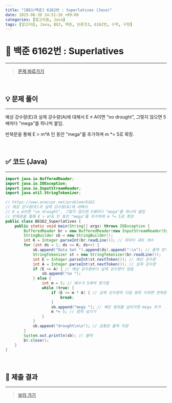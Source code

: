 ```yaml
---
title: "[BOJ/백준] 6162번 : Superlatives (Java)"
date: 2025-06-30 14:51:26 +09:00
categories: [알고리즘, Java]
tags: [알고리즘, Java, BOJ, 백준, 브론즈3, 6162번, 수학, 구현]
---
```


<!-- ========================================================================== -->

# 📘 백준 6162번 : Superlatives 

---

> [문제 바로가기](https://www.acmicpc.net/problem/6162)

<br>

<!-- ========================================================================== -->

## 💡 문제 풀이

---

예상 강수량(E)과 실제 강수량(A)에 대해서 E ≤ A이면 "no drought", 그렇지 않으면 5배마다 "mega"를 하나씩 붙임.

반복문을 통해 E > m*A 인 동안 "mega"를 추가하며 m *= 5로 확장.

<br>

<!-- ========================================================================== -->

## ✅ 코드 (Java)

---

```java
import java.io.BufferedReader;
import java.io.IOException;
import java.io.InputStreamReader;
import java.util.StringTokenizer;

// https://www.acmicpc.net/problem/6162
// 예상 강수량(E)과 실제 강수량(A)에 대해서 
// E ≤ A이면 "no drought", 그렇지 않으면 5배마다 "mega"를 하나씩 붙임
// 반복문을 통해 E > m*A 인 동안 "mega"를 추가하며 m *= 5로 확장
public class B6162_Superlatives {
	public static void main(String[] args) throws IOException {
		BufferedReader br = new BufferedReader(new InputStreamReader(System.in));
		StringBuilder sb = new StringBuilder();
		int K = Integer.parseInt(br.readLine()); // 데이터 세트 개수
		for (int ds = 1; ds <= K; ds++) {
			sb.append("Data Set ").append(ds).append(":\n"); // 출력 양식
			StringTokenizer st = new StringTokenizer(br.readLine());
			int E = Integer.parseInt(st.nextToken()); // 예상 강수량
			int A = Integer.parseInt(st.nextToken()); // 실제 강수량
			if (E <= A) { // 예상 강수량보다 실제 강수량이 많음
				sb.append("no ");
			} else {
				int m = 5; // 배수가 5배씩 증가함
				while (true) {
					if (E <= m * A) { // 실제 강수량의 다음 범위 이하면 반복문 끝
						break;
					}
					sb.append("mega "); // 해당 범위를 넘어가면 mega 추가
					m *= 5; // 범위 넘기기
				}
			}
			sb.append("drought\n\n"); // 공통된 출력 저장
		}
		System.out.println(sb); // 출력
		br.close();
	}
}
```

<br>

<!-- ========================================================================== -->

## 💾 제출 결과

---

> [보러 가기](https://www.acmicpc.net/status?from_mine=1&problem_id=6162&user_id=juyn2000)

<br>

<!-- ========================================================================== -->

<!-- ## 🧩 새롭게 알게 된 점

---



<br> -->

<!-- ========================================================================== -->

<!--

## 🔗 참고한 자료

---

- []()

- []()

<br>
-->

